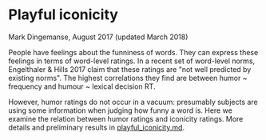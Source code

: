 # Playful iconicity
Mark Dingemanse, August 2017 (updated March 2018)

People have feelings about the funniness of words. They can express these feelings in terms of word-level ratings. In a recent set of word-level norms, Engelthaler & Hills 2017 claim that these ratings are "not well predicted by existing norms". The highest correlations they find are between humor ~ frequency and humour ~ lexical decision RT. 

However, humor ratings do not occur in a vacuum: presumably subjects are using some information when judging how funny a word is. Here we examine the relation between humor ratings and iconicity ratings. More details and preliminary results in [playful_iconicity.md](https://github.com/mdingemanse/playful_iconicity/blob/master/playful_iconicity.md).
